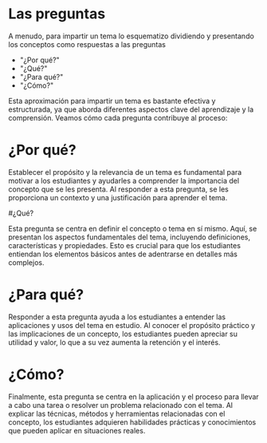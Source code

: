 # Las preguntas

A menudo, para impartir un tema lo esquematizo dividiendo y presentando los conceptos como respuestas a las preguntas 

- "¿Por qué?"
- "¿Qué?"
- "¿Para qué?"
- "¿Cómo?"

Esta aproximación para impartir un tema es bastante efectiva y estructurada, ya que aborda diferentes aspectos clave del aprendizaje y la comprensión. Veamos cómo cada pregunta contribuye al proceso:

# ¿Por qué?

Establecer el propósito y la relevancia de un tema es fundamental para motivar a los estudiantes y ayudarles a comprender la importancia del concepto que se les presenta. Al responder a esta pregunta, se les proporciona un contexto y una justificación para aprender el tema.

#¿Qué?

Esta pregunta se centra en definir el concepto o tema en sí mismo. Aquí, se presentan los aspectos fundamentales del tema, incluyendo definiciones, características y propiedades. Esto es crucial para que los estudiantes entiendan los elementos básicos antes de adentrarse en detalles más complejos.

# ¿Para qué?

Responder a esta pregunta ayuda a los estudiantes a entender las aplicaciones y usos del tema en estudio. Al conocer el propósito práctico y las implicaciones de un concepto, los estudiantes pueden apreciar su utilidad y valor, lo que a su vez aumenta la retención y el interés.

# ¿Cómo?

Finalmente, esta pregunta se centra en la aplicación y el proceso para llevar a cabo una tarea o resolver un problema relacionado con el tema. Al explicar las técnicas, métodos y herramientas relacionadas con el concepto, los estudiantes adquieren habilidades prácticas y conocimientos que pueden aplicar en situaciones reales.
